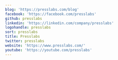 ```yaml
---
blog: 'https://presslabs.com/blog'
facebook: 'https://facebook.com/presslabs'
github: presslabs
linkedin: 'https://linkedin.com/company/presslabs'
logohandle: presslabs
sort: presslabs
title: Presslabs
twitter: presslabs
website: 'https://www.presslabs.com/'
youtube: 'https://youtube.com/presslabs'
---
```


